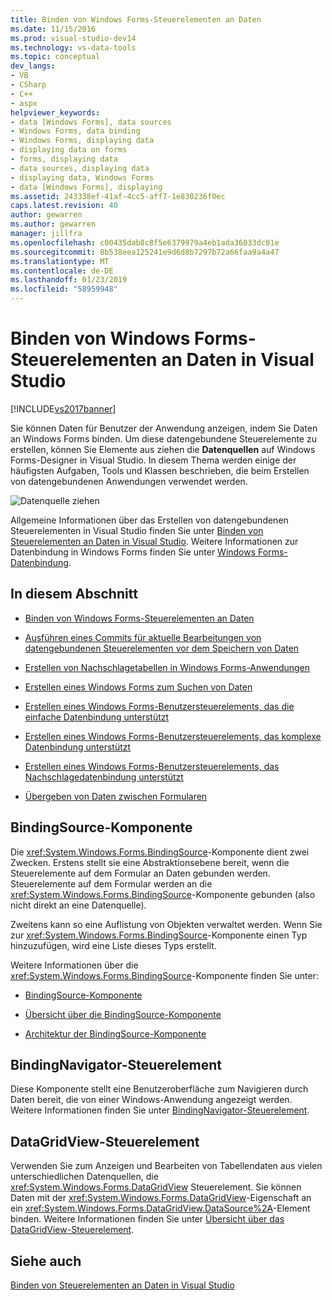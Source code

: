 ```yaml
---
title: Binden von Windows Forms-Steuerelementen an Daten
ms.date: 11/15/2016
ms.prod: visual-studio-dev14
ms.technology: vs-data-tools
ms.topic: conceptual
dev_langs:
- VB
- CSharp
- C++
- aspx
helpviewer_keywords:
- data [Windows Forms], data sources
- Windows Forms, data binding
- Windows Forms, displaying data
- displaying data on forms
- forms, displaying data
- data sources, displaying data
- displaying data, Windows Forms
- data [Windows Forms], displaying
ms.assetid: 243338ef-41af-4cc5-aff7-1e830236f0ec
caps.latest.revision: 40
author: gewarren
ms.author: gewarren
manager: jillfra
ms.openlocfilehash: c00435dab8c8f5e6379979a4eb1ada36033dc01e
ms.sourcegitcommit: 8b538eea125241e9d6d8b7297b72a66faa9a4a47
ms.translationtype: MT
ms.contentlocale: de-DE
ms.lasthandoff: 01/23/2019
ms.locfileid: "58959948"
---
```

# <a name="bind-windows-forms-controls-to-data-in-visual-studio"></a>Binden von Windows Forms-Steuerelementen an Daten in Visual Studio
[!INCLUDE[vs2017banner](../includes/vs2017banner.md)]


Sie können Daten für Benutzer der Anwendung anzeigen, indem Sie Daten an Windows Forms binden. Um diese datengebundene Steuerelemente zu erstellen, können Sie Elemente aus ziehen die **Datenquellen** auf Windows Forms-Designer in Visual Studio. In diesem Thema werden einige der häufigsten Aufgaben, Tools und Klassen beschrieben, die beim Erstellen von datengebundenen Anwendungen verwendet werden.

 ![Datenquelle ziehen](../data-tools/media/raddata-data-source-drag-operation.png "Raddata Datenquelle ziehen")

 Allgemeine Informationen über das Erstellen von datengebundenen Steuerelementen in Visual Studio finden Sie unter [Binden von Steuerelementen an Daten in Visual Studio](../data-tools/bind-controls-to-data-in-visual-studio.md). Weitere Informationen zur Datenbindung in Windows Forms finden Sie unter [Windows Forms-Datenbindung](http://msdn.microsoft.com/library/c3826d8e-ea25-4ad4-a669-45bfb19192aa).

## <a name="in-this-section"></a>In diesem Abschnitt

-   [Binden von Windows Forms-Steuerelementen an Daten](../data-tools/bind-windows-forms-controls-to-data.md)

-   [Ausführen eines Commits für aktuelle Bearbeitungen von datengebundenen Steuerelementen vor dem Speichern von Daten](../data-tools/commit-in-process-edits-on-data-bound-controls-before-saving-data.md)

-   [Erstellen von Nachschlagetabellen in Windows Forms-Anwendungen](../data-tools/create-lookup-tables-in-windows-forms-applications.md)

-   [Erstellen eines Windows Forms zum Suchen von Daten](../data-tools/create-a-windows-form-to-search-data.md)

-   [Erstellen eines Windows Forms-Benutzersteuerelements, das die einfache Datenbindung unterstützt](../data-tools/create-a-windows-forms-user-control-that-supports-simple-data-binding.md)

-   [Erstellen eines Windows Forms-Benutzersteuerelements, das komplexe Datenbindung unterstützt](../data-tools/create-a-windows-forms-user-control-that-supports-complex-data-binding.md)

-   [Erstellen eines Windows Forms-Benutzersteuerelements, das Nachschlagedatenbindung unterstützt](../data-tools/create-a-windows-forms-user-control-that-supports-lookup-data-binding.md)

-   [Übergeben von Daten zwischen Formularen](../data-tools/pass-data-between-forms.md)

## <a name="bindingsource-component"></a>BindingSource-Komponente
 Die <xref:System.Windows.Forms.BindingSource>-Komponente dient zwei Zwecken. Erstens stellt sie eine Abstraktionsebene bereit, wenn die Steuerelemente auf dem Formular an Daten gebunden werden. Steuerelemente auf dem Formular werden an die <xref:System.Windows.Forms.BindingSource>-Komponente gebunden (also nicht direkt an eine Datenquelle).

 Zweitens kann so eine Auflistung von Objekten verwaltet werden. Wenn Sie zur <xref:System.Windows.Forms.BindingSource>-Komponente einen Typ hinzuzufügen, wird eine Liste dieses Typs erstellt.

 Weitere Informationen über die <xref:System.Windows.Forms.BindingSource>-Komponente finden Sie unter:

-   [BindingSource-Komponente](http://msdn.microsoft.com/library/3e2faf4c-f5b8-4fa6-9fbc-f59c37ec2fb9)

-   [Übersicht über die BindingSource-Komponente](http://msdn.microsoft.com/library/be838caf-fcb0-4b68-827f-58b2c04b747f)

-   [Architektur der BindingSource-Komponente](http://msdn.microsoft.com/library/7bc69c90-8a11-48b1-9336-3adab5b41591)

## <a name="bindingnavigator-control"></a>BindingNavigator-Steuerelement
 Diese Komponente stellt eine Benutzeroberfläche zum Navigieren durch Daten bereit, die von einer Windows-Anwendung angezeigt werden. Weitere Informationen finden Sie unter [BindingNavigator-Steuerelement](http://msdn.microsoft.com/library/18c1e2a5-9834-40d3-9b2e-2b545e4e769e).

## <a name="datagridview-control"></a>DataGridView-Steuerelement
 Verwenden Sie zum Anzeigen und Bearbeiten von Tabellendaten aus vielen unterschiedlichen Datenquellen, die <xref:System.Windows.Forms.DataGridView> Steuerelement. Sie können Daten mit der <xref:System.Windows.Forms.DataGridView>-Eigenschaft an ein <xref:System.Windows.Forms.DataGridView.DataSource%2A>-Element binden. Weitere Informationen finden Sie unter [Übersicht über das DataGridView-Steuerelement](http://msdn.microsoft.com/library/0a45c661-89dc-4390-9cc6-c47eee501488).

## <a name="see-also"></a>Siehe auch
 [Binden von Steuerelementen an Daten in Visual Studio](../data-tools/bind-controls-to-data-in-visual-studio.md)
